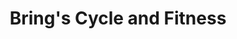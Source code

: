 ---
title: "Bring's Cycle and Fitness"
url: /wisconsin-rapids/brings-cycle-and-fitness/
shop: Fahrrad
---